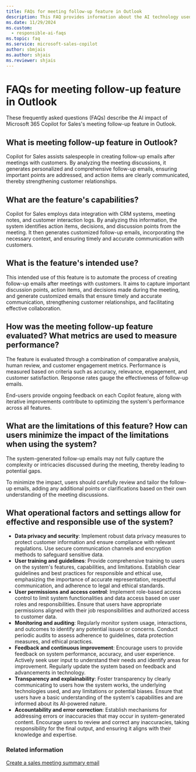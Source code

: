 ```yaml
---
title: FAQs for meeting follow-up feature in Outlook
description: This FAQ provides information about the AI technology used in the meeting follow-up feature in Microsoft 365 Copilot for Sales, along with key considerations and details about how AI is used, how it was tested and evaluated, and any specific limitations.
ms.date: 11/29/2024
ms.custom: 
  - responsible-ai-faqs
ms.topic: faq
ms.service: microsoft-sales-copilot
author: sbmjais
ms.author: shjais
ms.reviewer: shjais
---
```


# FAQs for meeting follow-up feature in Outlook

These frequently asked questions (FAQs) describe the AI impact of Microsoft 365 Copilot for Sales's meeting follow-up feature in Outlook.

## What is meeting follow-up feature in Outlook?

Copilot for Sales assists salespeople in creating follow-up emails after meetings with customers. By analyzing the meeting discussions, it generates personalized and comprehensive follow-up emails, ensuring important points are addressed, and action items are clearly communicated, thereby strengthening customer relationships.

## What are the feature's capabilities?

Copilot for Sales employs data integration with CRM systems, meeting notes, and customer interaction logs. By analyzing this information, the system identifies action items, decisions, and discussion points from the meeting. It then generates customized follow-up emails, incorporating the necessary context, and ensuring timely and accurate communication with customers.

## What is the feature's intended use?

This intended use of this feature is to automate the process of creating follow-up emails after meetings with customers. It aims to capture important discussion points, action items, and decisions made during the meeting, and generate customized emails that ensure timely and accurate communication, strengthening customer relationships, and facilitating effective collaboration.

## How was the meeting follow-up feature evaluated? What metrics are used to measure performance?

The feature is evaluated through a combination of comparative analysis, human review, and customer engagement metrics. Performance is measured based on criteria such as accuracy, relevance, engagement, and customer satisfaction. Response rates gauge the effectiveness of follow-up emails.

End-users provide ongoing feedback on each Copilot feature, along with iterative improvements contribute to optimizing the system's performance across all features.

## What are the limitations of this feature? How can users minimize the impact of the limitations when using the system?

The system-generated follow-up emails may not fully capture the complexity or intricacies discussed during the meeting, thereby leading to potential gaps.

To minimize the impact, users should carefully review and tailor the follow-up emails, adding any additional points or clarifications based on their own understanding of the meeting discussions.

## What operational factors and settings allow for effective and responsible use of the system?

- **Data privacy and security**: Implement robust data privacy measures to protect customer information and ensure compliance with relevant regulations. Use secure communication channels and encryption methods to safeguard sensitive data.  
- **User training and guidelines**: Provide comprehensive training to users on the system's features, capabilities, and limitations. Establish clear guidelines and best practices for responsible and ethical use, emphasizing the importance of accurate representation, respectful communication, and adherence to legal and ethical standards.  
- **User permissions and access control**: Implement role-based access control to limit system functionalities and data access based on user roles and responsibilities. Ensure that users have appropriate permissions aligned with their job responsibilities and authorized access to customer data.  
- **Monitoring and auditing**: Regularly monitor system usage, interactions, and outcomes to identify any potential issues or concerns. Conduct periodic audits to assess adherence to guidelines, data protection measures, and ethical practices.  
- **Feedback and continuous improvement**: Encourage users to provide feedback on system performance, accuracy, and user experience. Actively seek user input to understand their needs and identify areas for improvement. Regularly update the system based on feedback and advancements in technology.  
- **Transparency and explainability**: Foster transparency by clearly communicating to users how the system works, the underlying technologies used, and any limitations or potential biases. Ensure that users have a basic understanding of the system's capabilities and are informed about its AI-powered nature.  
- **Accountability and error correction**: Establish mechanisms for addressing errors or inaccuracies that may occur in system-generated content. Encourage users to review and correct any inaccuracies, taking responsibility for the final output, and ensuring it aligns with their knowledge and expertise.

### Related information

[Create a sales meeting summary email](use-copilot-kickstart-email-messages.md#create-a-sales-meeting-summary-email)
